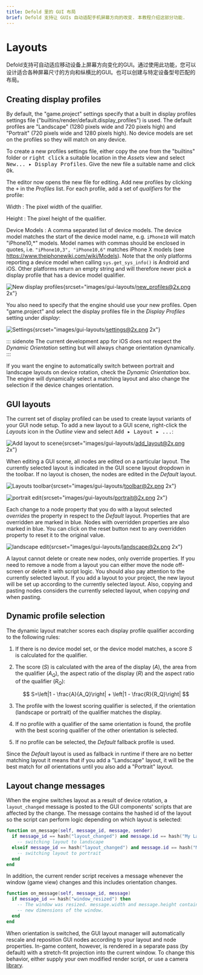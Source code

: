 ```yaml
---
title: Defold 里的 GUI 布局
brief: Defold 支持让 GUIs 自动适配手机屏幕方向的改变. 本教程介绍这部分功能.
---
```


# Layouts

Defold支持可自动适应移动设备上屏幕方向变化的GUI。通过使用此功能，您可以设计适合各种屏幕尺寸的方向和纵横比的GUI。也可以创建与特定设备型号匹配的布局。

## Creating display profiles

By default, the "game.project" settings specify that a built in display profiles settings file ("builtins/render/default.display_profiles") is used. The default profiles are "Landscape" (1280 pixels wide and 720 pixels high) and "Portrait" (720 pixels wide and 1280 pixels high). No device models are set on the profiles so they will match on any device.

To create a new profiles settings file, either copy the one from the "builtins" folder or <kbd>right click</kbd> a suitable location in the *Assets* view and select <kbd>New... ▸ Display Profiles</kbd>. Give the new file a suitable name and click <kbd>Ok</kbd>.

The editor now opens the new file for editing. Add new profiles by clicking the <kbd>+</kbd> in the *Profiles* list. For each profile, add a set of *qualifiers* for the profile:

Width
: The pixel width of the qualifier.

Height
: The pixel height of the qualifier.

Device Models
: A comma separated list of device models. The device model matches the start of the device model name, e.g. `iPhone10` will match "iPhone10,\*" models. Model names with commas should be enclosed in quotes, i.e. `"iPhone10,3", "iPhone10,6"` matches iPhone X models (see https://www.theiphonewiki.com/wiki/Models). Note that the only platforms reporting a device model when calling `sys.get_sys_info()` is Android and iOS. Other platforms return an empty string and will therefore never pick a display profile that has a device model qualifier.

![New display profiles](images/gui-layouts/new_profiles.png){srcset="images/gui-layouts/new_profiles@2x.png 2x"}

You also need to specify that the engine should use your new profiles. Open "game.project" and select the display profiles file in the *Display Profiles* setting under *display*:

![Settings](images/gui-layouts/settings.png){srcset="images/gui-layouts/settings@2x.png 2x"}

::: sidenote
The current development app for iOS does not respect the *Dynamic Orientation* setting but will always change orientation dynamically.
:::

If you want the engine to automatically switch between portrait and landscape layouts on device rotation, check the *Dynamic Orientation* box. The engine will dynamically select a matching layout and also change the selection if the device changes orientation.

## GUI layouts

The current set of display profiled can be used to create layout variants of your GUI node setup. To add a new layout to a GUI scene, right-click the *Layouts* icon in the *Outline* view and select <kbd>Add ▸ Layout ▸ ...</kbd>:

![Add layout to scene](images/gui-layouts/add_layout.png){srcset="images/gui-layouts/add_layout@2x.png 2x"}

When editing a GUI scene, all nodes are edited on a particular layout. The currently selected layout is indicated in the GUI scene layout dropdown in the toolbar. If no layout is chosen, the nodes are edited in the *Default* layout.

![Layouts toolbar](images/gui-layouts/toolbar.png){srcset="images/gui-layouts/toolbar@2x.png 2x"}

![portrait edit](images/gui-layouts/portrait.png){srcset="images/gui-layouts/portrait@2x.png 2x"}

Each change to a node property that you do with a layout selected _overrides_ the property in respect to the *Default* layout. Properties that are overridden are marked in blue. Nodes with overridden properties are also marked in blue. You can click on the reset button next to any overridden property to reset it to the original value.

![landscape edit](images/gui-layouts/landscape.png){srcset="images/gui-layouts/landscape@2x.png 2x"}

A layout cannot delete or create new nodes, only override properties. If you need to remove a node from a layout you can either move the node off-screen or delete it with script logic. You should also pay attention to the currently selected layout. If you add a layout to your project, the new layout will be set up according to the currently selected layout. Also, copying and pasting nodes considers the currently selected layout, when copying *and* when pasting.

## Dynamic profile selection

The dynamic layout matcher scores each display profile qualifier according to the following rules:

1. If there is no device model set, or the device model matches, a score $S$ is calculated for the qualifier.

2. The score ($S$) is calculated with the area of the display ($A$), the area from the qualifier ($A_Q$), the aspect ratio of the display ($R$) and the aspect ratio of the qualifier ($R_Q$):

   $$
   S=\left|1 - \frac{A}{A_Q}\right| + \left|1 - \frac{R}{R_Q}\right|
   $$

3. The profile with the lowest scoring qualifier is selected, if the orientation (landscape or portrait) of the qualifier matches the display.

4. If no profile with a qualifier of the same orientation is found, the profile with the best scoring qualifier of the other orientation is selected.

5. If no profile can be selected, the *Default* fallback profile is used.

Since the *Default* layout is used as fallback in runtime if there are no better matching layout it means that if you add a "Landscape" layout, it will be the best match for *all* orientations until you also add a "Portrait" layout.

## Layout change messages

When the engine switches layout as a result of device rotation, a `layout_changed` message is posted to the GUI components' scripts that are affected by the change. The message contains the hashed id of the layout so the script can perform logic depending on which layout is selected:

```lua
function on_message(self, message_id, message, sender)
  if message_id == hash("layout_changed") and message.id == hash("My Landscape") then
    -- switching layout to landscape
  elseif message_id == hash("layout_changed") and message.id == hash("My Portrait") then
    -- switching layout to portrait
  end
end
```

In addition, the current render script receives a message whenever the window (game view) changes and this includes orientation changes.

```lua
function on_message(self, message_id, message)
  if message_id == hash("window_resized") then
    -- The window was resized. message.width and message.height contain the
    -- new dimensions of the window.
  end
end
```

When orientation is switched, the GUI layout manager will automatically rescale and reposition GUI nodes according to your layout and node properties. In-game content, however, is rendered in a separate pass (by default) with a stretch-fit projection into the current window. To change this behavior, either supply your own modified render script, or use a camera [library](/assets/).
